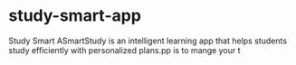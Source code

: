 # study-smart-app
Study Smart ASmartStudy is an intelligent learning app that helps students study efficiently with personalized plans.pp is to mange your t
